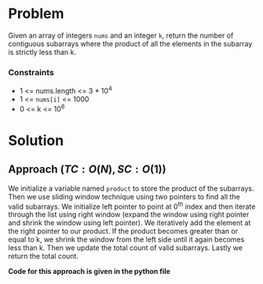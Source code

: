 # Problem
Given an array of integers `nums` and an integer `k`, return the number of contiguous subarrays where the product of all the elements in the subarray is strictly less than k.

### Constraints
- 1 <= nums.length <= 3 * 10<sup>4</sup>
- 1 <= `nums[i]` <= 1000
- 0 <= k <= 10<sup>6</sup>

# Solution
## Approach $(TC: O(N), SC: O(1))$
We initialize a variable named `product` to store the product of the subarrays. Then we use sliding window technique using two pointers to find all the valid subarrays. We initialize left pointer to point at 0<sup>th</sup> index and then iterate through the list using right window (expand the window using right pointer and shrink the window using left pointer). We iteratively add the element at the right pointer to our product. If the product becomes greater than or equal to k, we shrink the window from the left side until it again becomes less than k. Then we update the total count of valid subarrays. Lastly we return the total count.

**Code for this approach is given in the python file**